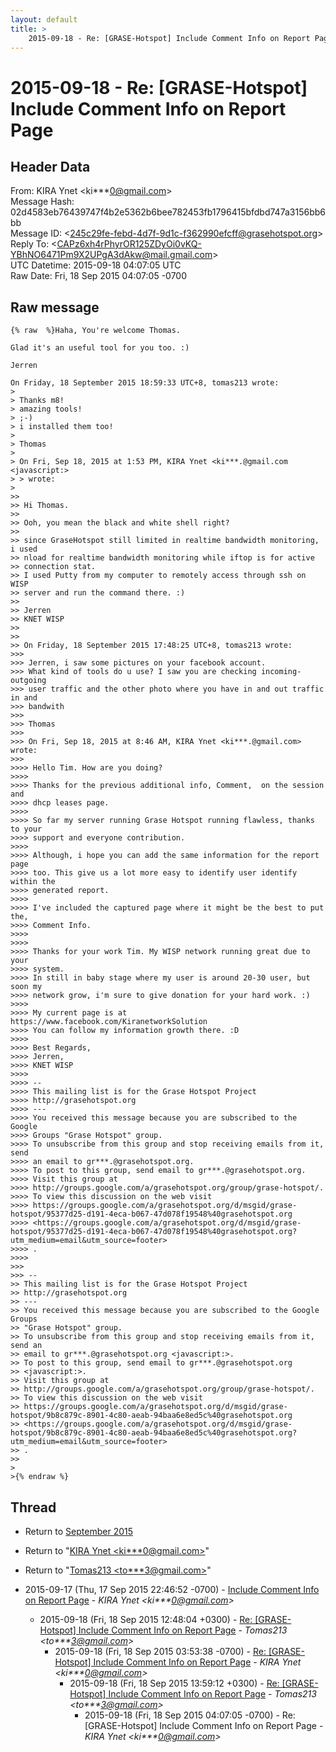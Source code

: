 ```yaml
---
layout: default
title: >
    2015-09-18 - Re: [GRASE-Hotspot] Include Comment Info on Report Page
---
```


# 2015-09-18 - Re: [GRASE-Hotspot] Include Comment Info on Report Page

## Header Data

From: KIRA Ynet \<ki***0@gmail.com\><br>
Message Hash: 02d4583eb76439747f4b2e5362b6bee782453fb1796415bfdbd747a3156bb6bb<br>
Message ID: \<245c29fe-febd-4d7f-9d1c-f362990efcff@grasehotspot.org\><br>
Reply To: \<CAPz6xh4rPhyrOR125ZDyOi0vKQ-YBhNO6471Pm9X2UPgA3dAkw@mail.gmail.com\><br>
UTC Datetime: 2015-09-18 04:07:05 UTC<br>
Raw Date: Fri, 18 Sep 2015 04:07:05 -0700<br>

## Raw message

```
{% raw  %}Haha, You're welcome Thomas.

Glad it's an useful tool for you too. :)

Jerren

On Friday, 18 September 2015 18:59:33 UTC+8, tomas213 wrote:
>
> Thanks m8!
> amazing tools!
> ;-)
> i installed them too!
>
> Thomas
>
> On Fri, Sep 18, 2015 at 1:53 PM, KIRA Ynet <ki***.@gmail.com <javascript:>
> > wrote:
>
>>
>> Hi Thomas. 
>>
>> Ooh, you mean the black and white shell right?
>>
>> since GraseHotspot still limited in realtime bandwidth monitoring, i used 
>> nload for realtime bandwidth monitoring while iftop is for active 
>> connection stat.
>> I used Putty from my computer to remotely access through ssh on WISP 
>> server and run the command there. :)
>>
>> Jerren
>> KNET WISP
>>
>>
>> On Friday, 18 September 2015 17:48:25 UTC+8, tomas213 wrote:
>>>
>>> Jerren, i saw some pictures on your facebook account.
>>> What kind of tools do u use? I saw you are checking incoming- outgoing 
>>> user traffic and the other photo where you have in and out traffic in and 
>>> bandwith
>>>
>>> Thomas
>>>
>>> On Fri, Sep 18, 2015 at 8:46 AM, KIRA Ynet <ki***.@gmail.com> wrote:
>>>
>>>> Hello Tim. How are you doing?
>>>>
>>>> Thanks for the previous additional info, Comment,  on the session and 
>>>> dhcp leases page.
>>>>
>>>> So far my server running Grase Hotspot running flawless, thanks to your 
>>>> support and everyone contribution.
>>>>
>>>> Although, i hope you can add the same information for the report page 
>>>> too. This give us a lot more easy to identify user identify within the 
>>>> generated report.
>>>>
>>>> I've included the captured page where it might be the best to put the, 
>>>> Comment Info.
>>>>
>>>>
>>>> Thanks for your work Tim. My WISP network running great due to your 
>>>> system. 
>>>> In still in baby stage where my user is around 20-30 user, but soon my 
>>>> network grow, i'm sure to give donation for your hard work. :)
>>>>
>>>> My current page is at https://www.facebook.com/KiranetworkSolution
>>>> You can follow my information growth there. :D
>>>>
>>>> Best Regards,
>>>> Jerren, 
>>>> KNET WISP
>>>>
>>>> -- 
>>>> This mailing list is for the Grase Hotspot Project 
>>>> http://grasehotspot.org
>>>> --- 
>>>> You received this message because you are subscribed to the Google 
>>>> Groups "Grase Hotspot" group.
>>>> To unsubscribe from this group and stop receiving emails from it, send 
>>>> an email to gr***.@grasehotspot.org.
>>>> To post to this group, send email to gr***.@grasehotspot.org.
>>>> Visit this group at 
>>>> http://groups.google.com/a/grasehotspot.org/group/grase-hotspot/.
>>>> To view this discussion on the web visit 
>>>> https://groups.google.com/a/grasehotspot.org/d/msgid/grase-hotspot/95377d25-d191-4eca-b067-47d078f19548%40grasehotspot.org 
>>>> <https://groups.google.com/a/grasehotspot.org/d/msgid/grase-hotspot/95377d25-d191-4eca-b067-47d078f19548%40grasehotspot.org?utm_medium=email&utm_source=footer>
>>>> .
>>>>
>>>
>>> -- 
>> This mailing list is for the Grase Hotspot Project 
>> http://grasehotspot.org
>> --- 
>> You received this message because you are subscribed to the Google Groups 
>> "Grase Hotspot" group.
>> To unsubscribe from this group and stop receiving emails from it, send an 
>> email to gr***.@grasehotspot.org <javascript:>.
>> To post to this group, send email to gr***.@grasehotspot.org 
>> <javascript:>.
>> Visit this group at 
>> http://groups.google.com/a/grasehotspot.org/group/grase-hotspot/.
>> To view this discussion on the web visit 
>> https://groups.google.com/a/grasehotspot.org/d/msgid/grase-hotspot/9b8c879c-8901-4c80-aeab-94baa6e8ed5c%40grasehotspot.org 
>> <https://groups.google.com/a/grasehotspot.org/d/msgid/grase-hotspot/9b8c879c-8901-4c80-aeab-94baa6e8ed5c%40grasehotspot.org?utm_medium=email&utm_source=footer>
>> .
>>
>
>{% endraw %}
```

## Thread

+ Return to [September 2015](/archive/2015/09)

+ Return to "[KIRA Ynet <ki***0<span>@</span>gmail.com>](/authors/ki___0_at_gmail_com)"
+ Return to "[Tomas213 <to***3<span>@</span>gmail.com>](/authors/to___3_at_gmail_com)"

+ 2015-09-17 (Thu, 17 Sep 2015 22:46:52 -0700) - [Include Comment Info on Report Page](/archive/2015/09/63dde532800590ea5ec7ccdcfb25befbe48c327efe962f46cda1de7f681d0f37) - _KIRA Ynet \<ki***0@gmail.com\>_
  + 2015-09-18 (Fri, 18 Sep 2015 12:48:04 +0300) - [Re: [GRASE-Hotspot] Include Comment Info on Report Page](/archive/2015/09/a3092711bc6978792a6a09b74461c0aea6be43149ba09a3a5a928fce249e3b8e) - _Tomas213 \<to***3@gmail.com\>_
    + 2015-09-18 (Fri, 18 Sep 2015 03:53:38 -0700) - [Re: [GRASE-Hotspot] Include Comment Info on Report Page](/archive/2015/09/89abb9105f973e085fef8efbea6ef5676a07e2e8f6406adc32db136ca5660f23) - _KIRA Ynet \<ki***0@gmail.com\>_
      + 2015-09-18 (Fri, 18 Sep 2015 13:59:12 +0300) - [Re: [GRASE-Hotspot] Include Comment Info on Report Page](/archive/2015/09/ba3c75cba4570448461be891dfe1eca753478be61f02312b54c83ca284a3049e) - _Tomas213 \<to***3@gmail.com\>_
        + 2015-09-18 (Fri, 18 Sep 2015 04:07:05 -0700) - Re: [GRASE-Hotspot] Include Comment Info on Report Page - _KIRA Ynet \<ki***0@gmail.com\>_


